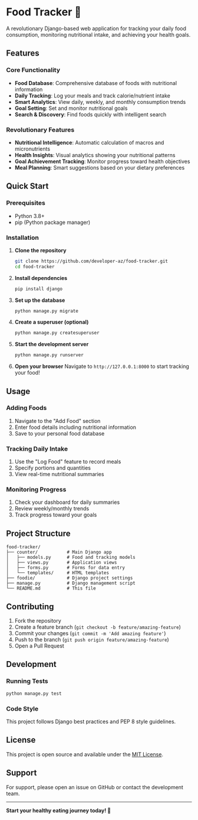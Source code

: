 # Food Tracker 🥗

A revolutionary Django-based web application for tracking your daily food consumption, monitoring nutritional intake, and achieving your health goals.

## Features

### Core Functionality
- **Food Database**: Comprehensive database of foods with nutritional information
- **Daily Tracking**: Log your meals and track calorie/nutrient intake
- **Smart Analytics**: View daily, weekly, and monthly consumption trends
- **Goal Setting**: Set and monitor nutritional goals
- **Search & Discovery**: Find foods quickly with intelligent search

### Revolutionary Features
- **Nutritional Intelligence**: Automatic calculation of macros and micronutrients
- **Health Insights**: Visual analytics showing your nutritional patterns
- **Goal Achievement Tracking**: Monitor progress toward health objectives
- **Meal Planning**: Smart suggestions based on your dietary preferences

## Quick Start

### Prerequisites
- Python 3.8+
- pip (Python package manager)

### Installation

1. **Clone the repository**
   ```bash
   git clone https://github.com/developer-az/food-tracker.git
   cd food-tracker
   ```

2. **Install dependencies**
   ```bash
   pip install django
   ```

3. **Set up the database**
   ```bash
   python manage.py migrate
   ```

4. **Create a superuser (optional)**
   ```bash
   python manage.py createsuperuser
   ```

5. **Start the development server**
   ```bash
   python manage.py runserver
   ```

6. **Open your browser**
   Navigate to `http://127.0.0.1:8000` to start tracking your food!

## Usage

### Adding Foods
1. Navigate to the "Add Food" section
2. Enter food details including nutritional information
3. Save to your personal food database

### Tracking Daily Intake
1. Use the "Log Food" feature to record meals
2. Specify portions and quantities
3. View real-time nutritional summaries

### Monitoring Progress
1. Check your dashboard for daily summaries
2. Review weekly/monthly trends
3. Track progress toward your goals

## Project Structure

```
food-tracker/
├── counter/           # Main Django app
│   ├── models.py      # Food and tracking models
│   ├── views.py       # Application views
│   ├── forms.py       # Forms for data entry
│   └── templates/     # HTML templates
├── foodie/            # Django project settings
├── manage.py          # Django management script
└── README.md          # This file
```

## Contributing

1. Fork the repository
2. Create a feature branch (`git checkout -b feature/amazing-feature`)
3. Commit your changes (`git commit -m 'Add amazing feature'`)
4. Push to the branch (`git push origin feature/amazing-feature`)
5. Open a Pull Request

## Development

### Running Tests
```bash
python manage.py test
```

### Code Style
This project follows Django best practices and PEP 8 style guidelines.

## License

This project is open source and available under the [MIT License](LICENSE).

## Support

For support, please open an issue on GitHub or contact the development team.

---

**Start your healthy eating journey today! 🌱**